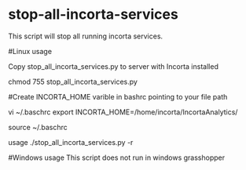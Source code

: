 # stop-all-incorta-services
 
This script will stop all running incorta services.


#Linux usage



Copy stop_all_incorta_services.py to server with Incorta installed

chmod 755 stop_all_incorta_services.py

#Create INCORTA_HOME varible in bashrc pointing to your file path

vi ~/.baschrc
export INCORTA_HOME=/home/incorta/IncortaAnalytics/

source ~/.baschrc

usage ./stop_all_incorta_services.py -r

#Windows usage
This script does not run in windows grasshopper
